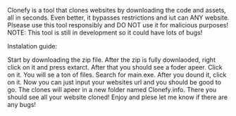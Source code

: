 Clonefy is a tool that clones websites by downloading the code and assets, all in seconds. Even better, it bypasses restrictions and iut can ANY website. Plsease use this tool responsibly and DO NOT use it for malicious purposes!
NOTE: This tool is still in development so it could have lots of bugs!

Instalation guide: 

Start by downloading the zip file. After the zip is fully downlaoded, right click on it and press extarct. After that you should see a foder apeer.
Click on it. You will se a ton of files. Search for main.exe. After you dound it, click on it. Now you can just input your websites url and you should be good to go. The clones will apeer in a new folder named Clonefy.info. 
There you should see all your website cloned! Enjoy and plese let me know if there are any bugs!
